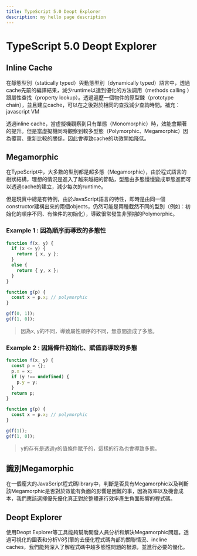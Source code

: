 ```yaml
---
title: TypeScript 5.0 Deopt Explorer
description: my hello page description
---
```


# TypeScript 5.0 Deopt Explorer

## Inline Cache
在靜態型別（statically typed）與動態型別（dynamically typed）語言中，透過cache先前的編譯結果，減少runtime以達到優化的方法調用（methods calling ）跟屬性查找（property lookup）。透過遍歷一個物件的原型鍊（prototype chain），並且建立cache，可以在之後對於相同的查找減少查詢時間。補充：javascript VM

透過inline cache，當虛擬機觀察到只有單態（Monomorphic）時，效能會顯著的提升。但是當虛擬機同時觀察到較多型態（Polymorphic、Megamorphic）因為覆寫、重新比較的關係，因此會導致cache的功效開始降低。

## Megamorphic
在TypeScript中，大多數的型別都是超多態（Megamorphic），由於程式語言的樹狀結構，理想的情況是進入了越來越細的節點，型態由多態慢慢變成單態進而可以透過cache的建立，減少每次的runtime。

但是現實中總是有特例，由於JavaScript語言的特性，即時是由同一個constructor建構出來的兩個objects，仍然可能是兩種截然不同的型別（例如：初始化的順序不同、有條件的初始化），導致很常發生非預期的Polymorphic。

### Example 1 : 因為順序而導致的多態性
```typescript
function f(x, y) {
  if (x <= y) {
    return { x, y };
  }
  else {
    return { y, x };
  }
}

function g(p) {
  const x = p.x; // polymorphic
}

g(f(0, 1));
g(f(1, 0));
```
> 因為x, y的不同，導致屬性順序的不同，無意間造成了多態。

### Example 2 : 因爲條件初始化、賦值而導致的多態
```typescript
function f(x, y) {
  const p = {};
  p.x = x;
  if (y !== undefined) {
    p.y = y;
  }
  return p;
}

function g(p) {
  const x = p.x; // polymorphic
}

g(f(1));
g(f(1, 0));
```
> y的存有是透過y的值條件賦予的，這樣的行為也會導致多態。

## 識別Megamorphic
在一個龐大的JavaScript程式碼library中，判斷是否具有Megamorphic以及判斷該Megamorphic是否對於效能有負面的影響是困難的事，因為效率以及機會成本，我們應該選擇優先優化真正對於整體運行效率產生負面影響的程式碼。

## Deopt Explorer
使用Deopt Explorer等工具能夠幫助開發人員分析和解決Megamorphic問題。透過可視化的圖表和分析V8引擎的去優化程式碼內部的關聯情況、incline caches，我們能夠深入了解程式碼中超多態性問題的根源，並進行必要的優化。


